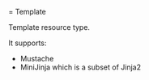 = Template

Template resource type.

It supports:

* Mustache
* MiniJinja which is a subset of Jinja2
